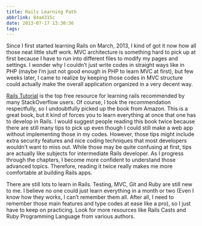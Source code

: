 ```yaml
---
title: Rails Learning Path
abbrlink: 84a4315c
date: 2013-07-17 13:30:36
tags:
---
```

Since I first started learning Rails on March, 2013, I kind of got it now how all those neat little stuff work. MVC architecture is something hard to pick up at first because I have to run into different files to modify my pages and settings. I wonder why I couldn’t just write codes in straight ways like in PHP (maybe I’m just not good enough in PHP to learn MVC at first), but few weeks later, I came to realize by keeping those codes in MVC structure could actually make the overall application organized in a very decent way.

[Rails Tutorial](http://ruby.railstutorial.org/) is the top free resource for learning rails recommended by many StackOverflow users. Of course, I took the recommendation respectfully, so I undoubtfully picked up the book from Amazon. This is a great book, but it kind of forces you to learn everything at once that one has to develop in Rails. I would suggest people reading this book twice because there are still many tips to pick up even though I could still make a web app without implementing those in my codes. However, those tips might include extra security features and nice coding techniques that most developers wouldn’t want to miss out. While those may be quite confusing at first, tips are actually like subjects for intermediate Rails developer. As I progress through the chapters, I become more confident to understand those advanced topics. Therefore, reading it twice really makes me more comfortable at building Rails apps.

There are still lots to learn in Rails. Testing, MVC, Git and Ruby are still new to me. I believe no one could just learn everything in a month or two (Even I know how they works, I can’t remember them all. After all, I need to remember those main features and type codes at ease like a pro), so I just have to keep on practicing. Look for more resources like Rails Casts and Ruby Programming Language from various authors.
